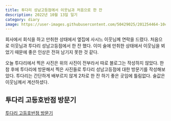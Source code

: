 ```yaml
---
title: 투다리 성남고등점에서 이웃님과 처음으로 한 잔
description: 2022년 10월 13일 일기
category: diary
image: https://user-images.githubusercontent.com/50429025/201254464-10c36e57-ea5d-4875-8dc2-443ca855894a.jpg
---
```


회사에서 회식을 하고 만취한 상태에서 옆집에 사시느 이웃님께 연락을 드렸다. 
처음으로 이웃님과 투다리 성남고등점에서 한 잔 했다. 
이미 술에 만취한 상태에서 이웃님을 뵈었기 때문에 좋은 인상은 전혀 남기지 못한 것 같다. 


오늘 투다리에서 찍은 사진은 위의 사진이 전부라서 따로 블로그는 작성하지 않았다. 
한참 후에 투다리에 방문해서 찍은 사진들로 투다리 성남고등점에 대한 방문기를 작성해보았다. 
투다리는 간단하게 배부르지 않게 2차로 한 잔 하기 좋은 곳임에 틀림없다. 
술값은 이웃님께서 계산하셨다. 


투다리 고등호반점 방문기
---

[투다리 고등호반점 방문기](https://m.blog.naver.com/boyinblue/222913608119)
